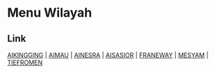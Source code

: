 # Menu Wilayah

## Link

[AIKINGGING](https://github.com/gigit-pemilu/pemilu-2024-96-papua-barat-daya/tree/main/pilpres/hitung-suara/sub/96-papua-barat-daya/sub/05-maybrat/sub/13-aifat-timur-jauh/sub/2006-aikingging)
 | 
[AIMAU](https://github.com/gigit-pemilu/pemilu-2024-96-papua-barat-daya/tree/main/pilpres/hitung-suara/sub/96-papua-barat-daya/sub/05-maybrat/sub/13-aifat-timur-jauh/sub/2002-aimau)
 | 
[AINESRA](https://github.com/gigit-pemilu/pemilu-2024-96-papua-barat-daya/tree/main/pilpres/hitung-suara/sub/96-papua-barat-daya/sub/05-maybrat/sub/13-aifat-timur-jauh/sub/2001-ainesra)
 | 
[AISASIOR](https://github.com/gigit-pemilu/pemilu-2024-96-papua-barat-daya/tree/main/pilpres/hitung-suara/sub/96-papua-barat-daya/sub/05-maybrat/sub/13-aifat-timur-jauh/sub/2004-aisasior)
 | 
[FRANEWAY](https://github.com/gigit-pemilu/pemilu-2024-96-papua-barat-daya/tree/main/pilpres/hitung-suara/sub/96-papua-barat-daya/sub/05-maybrat/sub/13-aifat-timur-jauh/sub/2005-franeway)
 | 
[MESYAM](https://github.com/gigit-pemilu/pemilu-2024-96-papua-barat-daya/tree/main/pilpres/hitung-suara/sub/96-papua-barat-daya/sub/05-maybrat/sub/13-aifat-timur-jauh/sub/2003-mesyam)
 | 
[TIEFROMEN](https://github.com/gigit-pemilu/pemilu-2024-96-papua-barat-daya/tree/main/pilpres/hitung-suara/sub/96-papua-barat-daya/sub/05-maybrat/sub/13-aifat-timur-jauh/sub/2007-tiefromen)


